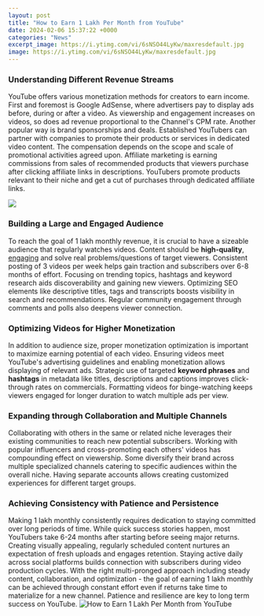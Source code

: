 ```yaml
---
layout: post
title: "How to Earn 1 Lakh Per Month from YouTube"
date: 2024-02-06 15:37:22 +0000
categories: "News"
excerpt_image: https://i.ytimg.com/vi/6sNSO44LyKw/maxresdefault.jpg
image: https://i.ytimg.com/vi/6sNSO44LyKw/maxresdefault.jpg
---
```


### Understanding Different Revenue Streams 
YouTube offers various monetization methods for creators to earn income. First and foremost is Google AdSense, where advertisers pay to display ads before, during or after a video. As viewership and engagement increases on videos, so does ad revenue proportional to the Channel's CPM rate. 
Another popular way is brand sponsorships and deals. Established YouTubers can partner with companies to promote their products or services in dedicated video content. The compensation depends on the scope and scale of promotional activities agreed upon. 
Affiliate marketing is earning commissions from sales of recommended products that viewers purchase after clicking affiliate links in descriptions. YouTubers promote products relevant to their niche and get a cut of purchases through dedicated affiliate links.

![](https://i.ytimg.com/vi/KOG0yOtl2O8/maxresdefault.jpg)
### Building a Large and Engaged Audience 
To reach the goal of 1 lakh monthly revenue, it is crucial to have a sizeable audience that regularly watches videos. Content should be **high-quality**, [engaging](https://fistore.mysenprints.com/collection/aldape) and solve real problems/questions of target viewers. Consistent posting of 3 videos per week helps gain traction and subscribers over 6-8 months of effort. 
Focusing on trending topics, hashtags and keyword research aids discoverability and gaining new viewers. Optimizing SEO elements like descriptive titles, tags and transcripts boosts visibility in search and recommendations. Regular community engagement through comments and polls also deepens viewer connection.
### Optimizing Videos for Higher Monetization  
In addition to audience size, proper monetization optimization is important to maximize earning potential of each video. Ensuring videos meet YouTube's advertising guidelines and enabling monetization allows displaying of relevant ads. 
Strategic use of targeted **keyword phrases** and **hashtags** in metadata like titles, descriptions and captions improves click-through rates on commercials. Formatting videos for binge-watching keeps viewers engaged for longer duration to watch multiple ads per view.
### Expanding through Collaboration and Multiple Channels
Collaborating with others in the same or related niche leverages their existing communities to reach new potential subscribers. Working with popular influencers and cross-promoting each others' videos has compounding effect on viewership. 
Some diversify their brand across multiple specialized channels catering to specific audiences within the overall niche. Having separate accounts allows creating customized experiences for different target groups.
### Achieving Consistency with Patience and Persistence
Making 1 lakh monthly consistently requires dedication to staying committed over long periods of time. While quick success stories happen, most YouTubers take 6-24 months after starting before seeing major returns. 
Creating visually appealing, regularly scheduled content nurtures an expectation of fresh uploads and engages retention. Staying active daily across social platforms builds connection with subscribers during video production cycles. 
With the right multi-pronged approach including steady content, collaboration, and optimization - the goal of earning 1 lakh monthly can be achieved through constant effort even if returns take time to materialize for a new channel. Patience and resilience are key to long term success on YouTube.
![How to Earn 1 Lakh Per Month from YouTube](https://i.ytimg.com/vi/6sNSO44LyKw/maxresdefault.jpg)